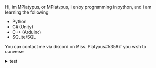 Hi, im MPlatypus, or MPlatypus, i enjoy programming in python, and i am learning the following
- Python
- C# (Unity)
- C++ (Arduino)
- SQLite/SQL


You can contact me via discord on Miss. Platypus#5359 if you wish to converse

<!---
MPlatypus/MPlatypus is a ✨ special ✨ repository because its `README.md` (this file) appears on your GitHub profile.
You can click the Preview link to take a look at your changes.
--->
<details close>
  <summary> test </summary>
    test
</details>

